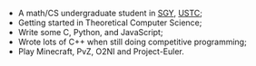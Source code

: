 - A math/CS undergraduate student in [SGY](https://en.scgy.ustc.edu.cn/), [USTC](https://en.ustc.edu.cn/);
- Getting started in Theoretical Computer Science;
- Write some C, Python, and JavaScript;
- Wrote lots of C++ when still doing competitive programming;
- Play Minecraft, PvZ, O2NI and Project-Euler.
